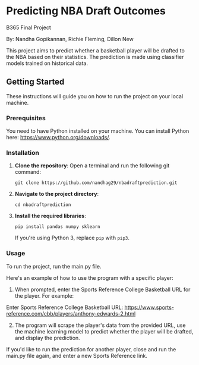 # Predicting NBA Draft Outcomes

B365 Final Project

By: Nandha Gopikannan, Richie Fleming, Dillon New

This project aims to predict whether a basketball player will be drafted to the NBA based on their statistics. The prediction is made using classifier models trained on historical data.

## Getting Started

These instructions will guide you on how to run the project on your local machine.

### Prerequisites

You need to have Python installed on your machine. You can install Python here: https://www.python.org/downloads/.

### Installation

1. **Clone the repository**:
   Open a terminal and run the following git command:

   ```
   git clone https://github.com/nandhag29/nbadraftprediction.git
   ```

2. **Navigate to the project directory**:

   ```
   cd nbadraftprediction
   ```

3. **Install the required libraries**:
   ```
   pip install pandas numpy sklearn
   ```
   If you're using Python 3, replace `pip` with `pip3`.

### Usage

To run the project, run the main.py file.

Here's an example of how to use the program with a specific player:

1. When prompted, enter the Sports Reference College Basketball URL for the player. For example:

Enter Sports Reference College Basketball URL: https://www.sports-reference.com/cbb/players/anthony-edwards-2.html

2. The program will scrape the player's data from the provided URL, use the machine learning model to predict whether the player will be drafted, and display the prediction.

If you'd like to run the prediction for another player, close and run the main.py file again, and enter a new Sports Reference link.

